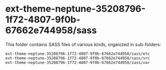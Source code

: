 # ext-theme-neptune-35208796-1f72-4807-9f0b-67662e744958/sass

This folder contains SASS files of various kinds, organized in sub-folders:

    ext-theme-neptune-35208796-1f72-4807-9f0b-67662e744958/sass/etc
    ext-theme-neptune-35208796-1f72-4807-9f0b-67662e744958/sass/src
    ext-theme-neptune-35208796-1f72-4807-9f0b-67662e744958/sass/var
